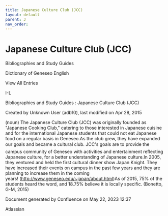 ```yaml
---
title: Japanese Culture Club (JCC)
layout: default
parent: J
nav_order:
---
```


# Japanese Culture Club (JCC)

Bibliographies and Study Guides

Dictionary of Geneseo English

View All Entries

I-L

Bibliographies and Study Guides : Japanese Culture Club (JCC)

Created by  Unknown User (adb10), last modified on Apr 28, 2015

(noun) The Japanese Culture Club (JCC) was originally founded as &quot;Japanese Cooking Club,&quot; catering to those interested in Japanese cuisine and for the international Japanese students that could not eat Japanese food on a regular basis in Geneseo.As the club grew, they have expanded our goals and became a cultural club. JCC's goals are to provide the campus community of Geneseo with activities and entertainment reflecting Japanese culture, for a better understanding of Japanese culture.In 2005, they ventured and held the first cultural dinner show Japan Knight. They have increased their events on campus in the past few years and they are planning to increase them in the coming years! (http://www.geneseo.edu/~japan/about.html)As of 2015, 75% of the students heard the word, and 18.75% believe it is locally specific. (Bonetto, G-M, 2015)

Document generated by Confluence on May 22, 2023 12:37

Atlassian
